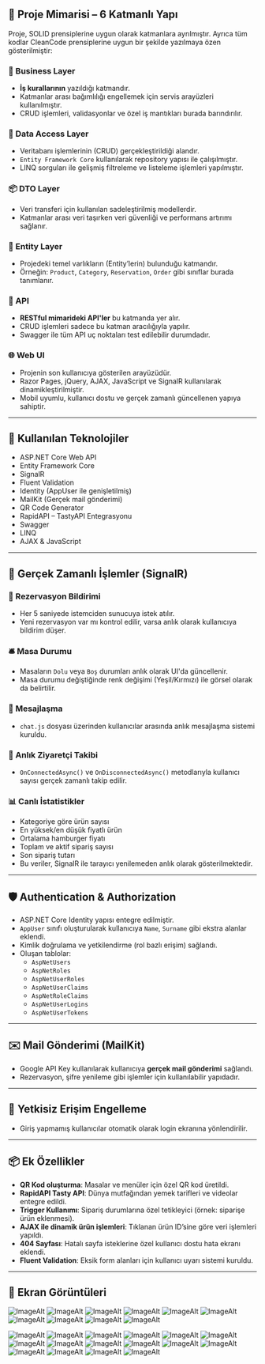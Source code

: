 ## 🚧 Proje Mimarisi – 6 Katmanlı Yapı

Proje, SOLID prensiplerine uygun olarak katmanlara ayrılmıştır. Ayrıca tüm kodlar CleanCode prensiplerine uygun bir şekilde yazılmaya özen gösterilmiştir:

### 🧠 Business Layer
- **İş kurallarının** yazıldığı katmandır.
- Katmanlar arası bağımlılığı engellemek için servis arayüzleri kullanılmıştır.
- CRUD işlemleri, validasyonlar ve özel iş mantıkları burada barındırılır.

### 💾 Data Access Layer
- Veritabanı işlemlerinin (CRUD) gerçekleştirildiği alandır.
- `Entity Framework Core` kullanılarak repository yapısı ile çalışılmıştır.
- LINQ sorguları ile gelişmiş filtreleme ve listeleme işlemleri yapılmıştır.

### 📦 DTO Layer
- Veri transferi için kullanılan sadeleştirilmiş modellerdir.
- Katmanlar arası veri taşırken veri güvenliği ve performans artırımı sağlanır.

### 🧱 Entity Layer
- Projedeki temel varlıkların (Entity’lerin) bulunduğu katmandır.
- Örneğin: `Product`, `Category`, `Reservation`, `Order` gibi sınıflar burada tanımlanır.

### 🔗 API
- **RESTful mimarideki API'ler** bu katmanda yer alır.
- CRUD işlemleri sadece bu katman aracılığıyla yapılır.
- Swagger ile tüm API uç noktaları test edilebilir durumdadır.

### 🌐 Web UI
- Projenin son kullanıcıya gösterilen arayüzüdür.
- Razor Pages, jQuery, AJAX, JavaScript ve SignalR kullanılarak dinamikleştirilmiştir.
- Mobil uyumlu, kullanıcı dostu ve gerçek zamanlı güncellenen yapıya sahiptir.

---

## 🧩 Kullanılan Teknolojiler

- ASP.NET Core Web API
- Entity Framework Core
- SignalR
- Fluent Validation
- Identity (AppUser ile genişletilmiş)
- MailKit (Gerçek mail gönderimi)
- QR Code Generator
- RapidAPI – TastyAPI Entegrasyonu
- Swagger
- LINQ
- AJAX & JavaScript

---

## 🔄 Gerçek Zamanlı İşlemler (SignalR)

### 🔔 Rezervasyon Bildirimi
- Her 5 saniyede istemciden sunucuya istek atılır.
- Yeni rezervasyon var mı kontrol edilir, varsa anlık olarak kullanıcıya bildirim düşer.

### 🛎️ Masa Durumu
- Masaların `Dolu` veya `Boş` durumları anlık olarak UI'da güncellenir.
- Masa durumu değiştiğinde renk değişimi (Yeşil/Kırmızı) ile görsel olarak da belirtilir.

### 💬 Mesajlaşma
- `chat.js` dosyası üzerinden kullanıcılar arasında anlık mesajlaşma sistemi kuruldu.

### 👥 Anlık Ziyaretçi Takibi
- `OnConnectedAsync()` ve `OnDisconnectedAsync()` metodlarıyla kullanıcı sayısı gerçek zamanlı takip edilir.

### 📊 Canlı İstatistikler
- Kategoriye göre ürün sayısı
- En yüksek/en düşük fiyatlı ürün
- Ortalama hamburger fiyatı
- Toplam ve aktif sipariş sayısı
- Son sipariş tutarı
- Bu veriler, SignalR ile tarayıcı yenilemeden anlık olarak gösterilmektedir.

---

## 🛡️ Authentication & Authorization

- ASP.NET Core Identity yapısı entegre edilmiştir.
- `AppUser` sınıfı oluşturularak kullanıcıya `Name`, `Surname` gibi ekstra alanlar eklendi.
- Kimlik doğrulama ve yetkilendirme (rol bazlı erişim) sağlandı.
- Oluşan tablolar:
  - `AspNetUsers`
  - `AspNetRoles`
  - `AspNetUserRoles`
  - `AspNetUserClaims`
  - `AspNetRoleClaims`
  - `AspNetUserLogins`
  - `AspNetUserTokens`

---

## ✉️ Mail Gönderimi (MailKit)

- Google API Key kullanılarak kullanıcıya **gerçek mail gönderimi** sağlandı.
- Rezervasyon, şifre yenileme gibi işlemler için kullanılabilir yapıdadır.

---

## 🔐 Yetkisiz Erişim Engelleme

- Giriş yapmamış kullanıcılar otomatik olarak login ekranına yönlendirilir.

---

## 📦 Ek Özellikler

- **QR Kod oluşturma**: Masalar ve menüler için özel QR kod üretildi.
- **RapidAPI Tasty API**: Dünya mutfağından yemek tarifleri ve videolar entegre edildi.
- **Trigger Kullanımı**: Sipariş durumlarına özel tetikleyici (örnek: siparişe ürün eklenmesi).
- **AJAX ile dinamik ürün işlemleri**: Tıklanan ürün ID’sine göre veri işlemleri yapıldı.
- **404 Sayfası**: Hatalı sayfa isteklerine özel kullanıcı dostu hata ekranı eklendi.
- **Fluent Validation**: Eksik form alanları için kullanıcı uyarı sistemi kuruldu.

---

## 📸 Ekran Görüntüleri

![ImageAlt](https://github.com/SemihSanli/SignalRRestaurant/blob/426a59b1d98a91810089834ff42590e9c3b60fb5/Images/Ekran%20g%C3%B6r%C3%BCnt%C3%BCs%C3%BC%202025-05-20%20141714.png)
![ImageAlt](https://github.com/SemihSanli/SignalRRestaurant/blob/426a59b1d98a91810089834ff42590e9c3b60fb5/Images/Ekran%20g%C3%B6r%C3%BCnt%C3%BCs%C3%BC%202025-05-20%20141721.png)
![ImageAlt](https://github.com/SemihSanli/SignalRRestaurant/blob/426a59b1d98a91810089834ff42590e9c3b60fb5/Images/Ekran%20g%C3%B6r%C3%BCnt%C3%BCs%C3%BC%202025-05-20%20141728.png)
![ImageAlt](https://github.com/SemihSanli/SignalRRestaurant/blob/426a59b1d98a91810089834ff42590e9c3b60fb5/Images/Ekran%20g%C3%B6r%C3%BCnt%C3%BCs%C3%BC%202025-05-20%20141742.png)
![ImageAlt](https://github.com/SemihSanli/SignalRRestaurant/blob/426a59b1d98a91810089834ff42590e9c3b60fb5/Images/Ekran%20g%C3%B6r%C3%BCnt%C3%BCs%C3%BC%202025-05-20%20141749.png)
![ImageAlt](https://github.com/SemihSanli/SignalRRestaurant/blob/426a59b1d98a91810089834ff42590e9c3b60fb5/Images/Ekran%20g%C3%B6r%C3%BCnt%C3%BCs%C3%BC%202025-05-20%20141820.png)
![ImageAlt](https://github.com/SemihSanli/SignalRRestaurant/blob/426a59b1d98a91810089834ff42590e9c3b60fb5/Images/Ekran%20g%C3%B6r%C3%BCnt%C3%BCs%C3%BC%202025-05-20%20141832.png)
![ImageAlt](https://github.com/SemihSanli/SignalRRestaurant/blob/426a59b1d98a91810089834ff42590e9c3b60fb5/Images/Ekran%20g%C3%B6r%C3%BCnt%C3%BCs%C3%BC%202025-05-20%20141941.png)
![ImageAlt](https://github.com/SemihSanli/SignalRRestaurant/blob/426a59b1d98a91810089834ff42590e9c3b60fb5/Images/Ekran%20g%C3%B6r%C3%BCnt%C3%BCs%C3%BC%202025-05-20%20142013.png)
![ImageAlt](https://github.com/SemihSanli/SignalRRestaurant/blob/426a59b1d98a91810089834ff42590e9c3b60fb5/Images/Ekran%20g%C3%B6r%C3%BCnt%C3%BCs%C3%BC%202025-05-20%20142023.png)


![ImageAlt](https://github.com/SemihSanli/SignalRRestaurant/blob/426a59b1d98a91810089834ff42590e9c3b60fb5/Images/Ekran%20g%C3%B6r%C3%BCnt%C3%BCs%C3%BC%202025-05-20%20141418.png)
![ImageAlt](https://github.com/SemihSanli/SignalRRestaurant/blob/426a59b1d98a91810089834ff42590e9c3b60fb5/Images/Ekran%20g%C3%B6r%C3%BCnt%C3%BCs%C3%BC%202025-05-20%20141430.png)
![ImageAlt](https://github.com/SemihSanli/SignalRRestaurant/blob/426a59b1d98a91810089834ff42590e9c3b60fb5/Images/Ekran%20g%C3%B6r%C3%BCnt%C3%BCs%C3%BC%202025-05-20%20141459.png)
![ImageAlt](https://github.com/SemihSanli/SignalRRestaurant/blob/426a59b1d98a91810089834ff42590e9c3b60fb5/Images/Ekran%20g%C3%B6r%C3%BCnt%C3%BCs%C3%BC%202025-05-20%20141507.png) 
![ImageAlt](https://github.com/SemihSanli/SignalRRestaurant/blob/ac6e69744fdfa2b18e126fcdb2fed51e02f654d5/Images/Ekran%20g%C3%B6r%C3%BCnt%C3%BCs%C3%BC%202025-05-20%20141517.png) 
![ImageAlt](https://github.com/SemihSanli/SignalRRestaurant/blob/ac6e69744fdfa2b18e126fcdb2fed51e02f654d5/Images/Ekran%20g%C3%B6r%C3%BCnt%C3%BCs%C3%BC%202025-05-20%20141529.png) 
![ImageAlt](https://github.com/SemihSanli/SignalRRestaurant/blob/ac6e69744fdfa2b18e126fcdb2fed51e02f654d5/Images/Ekran%20g%C3%B6r%C3%BCnt%C3%BCs%C3%BC%202025-05-20%20141536.png) 
![ImageAlt](https://github.com/SemihSanli/SignalRRestaurant/blob/ac6e69744fdfa2b18e126fcdb2fed51e02f654d5/Images/Ekran%20g%C3%B6r%C3%BCnt%C3%BCs%C3%BC%202025-05-20%20141543.png) 
![ImageAlt](https://github.com/SemihSanli/SignalRRestaurant/blob/ac6e69744fdfa2b18e126fcdb2fed51e02f654d5/Images/Ekran%20g%C3%B6r%C3%BCnt%C3%BCs%C3%BC%202025-05-20%20141553.png) 
![ImageAlt](https://github.com/SemihSanli/SignalRRestaurant/blob/ac6e69744fdfa2b18e126fcdb2fed51e02f654d5/Images/Ekran%20g%C3%B6r%C3%BCnt%C3%BCs%C3%BC%202025-05-20%20141600.png) 
![ImageAlt](https://github.com/SemihSanli/SignalRRestaurant/blob/ac6e69744fdfa2b18e126fcdb2fed51e02f654d5/Images/Ekran%20g%C3%B6r%C3%BCnt%C3%BCs%C3%BC%202025-05-20%20141607.png) 
![ImageAlt](https://github.com/SemihSanli/SignalRRestaurant/blob/ac6e69744fdfa2b18e126fcdb2fed51e02f654d5/Images/WhatsApp%20G%C3%B6rsel%202025-05-19%20saat%2015.27.20_478b7ba6.jpg)
![ImageAlt](https://github.com/SemihSanli/SignalRRestaurant/blob/ac6e69744fdfa2b18e126fcdb2fed51e02f654d5/Images/Ekran%20g%C3%B6r%C3%BCnt%C3%BCs%C3%BC%202025-05-20%20141614.png) 
![ImageAlt](https://github.com/SemihSanli/SignalRRestaurant/blob/ac6e69744fdfa2b18e126fcdb2fed51e02f654d5/Images/Ekran%20g%C3%B6r%C3%BCnt%C3%BCs%C3%BC%202025-05-20%20141648.png) 
![ImageAlt](https://github.com/SemihSanli/SignalRRestaurant/blob/ac6e69744fdfa2b18e126fcdb2fed51e02f654d5/Images/Ekran%20g%C3%B6r%C3%BCnt%C3%BCs%C3%BC%202025-05-20%20141654.png) 
![ImageAlt](https://github.com/SemihSanli/SignalRRestaurant/blob/a6f0d8c6a466aa7566a777e122b99529937c0a27/Images/Ekran%20g%C3%B6r%C3%BCnt%C3%BCs%C3%BC%202025-05-20%20152628.png) 
